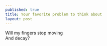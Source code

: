 ```yaml
---
published: true
title: Your favorite problem to think about
layout: post
---
```

Will my fingers stop moving
<br/>
And decay?